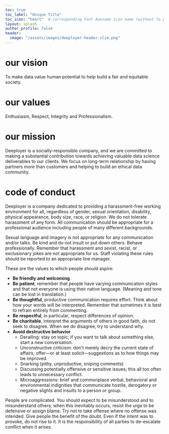 ```yaml
---
toc: true
toc_label: "Unique Title"
toc_icon: "heart"  # corresponding Font Awesome icon name (without fa prefix)
layout: splash
author_profile: false
header:
  image: "/assets/images/deeployer-header-slim.png"
---
```


# our vision

To make data value human potential to help build a fair and equitable society. 

# our values

Enthusiasm, Respect, Integrity and Professionalism.

# our mission

Deeployer is a socially-responsible company, and we are committed to making a substantial contribution towards achieving valuable data science deliverables to our clients. We focus on long-term relationship by having partners more than customers and helping to build an ethical data community.

# code of conduct

Deeployer is a company dedicated to providing a harassment-free working environment for all, regardless of gender, sexual orientation, disability, physical appearance, body size, race, or religion. We do not tolerate harassment of any form. All communication should be appropriate for a professional audience including people of many different backgrounds.

Sexual language and imagery is not appropriate for any communication and/or talks. Be kind and do not insult or put down others. Behave professionally. Remember that harassment and sexist, racist, or exclusionary jokes are not appropriate for us. Staff violating these rules should be reported to an appropriate line manager.

These are the values to which people should aspire:

- **Be friendly and welcoming**.
- **Be patient**, remember that people have varying communication styles and that not everyone is using their native language. (Meaning and tone can be lost in translation.)
- **Be thoughtful**, productive communication requires effort. Think about how your words will be interpreted. Remember that sometimes it is best to refrain entirely from commenting.
- **Be respectful**, in particular, respect differences of opinion.
- **Be charitable**, interpret the arguments of others in good faith, do not seek to disagree. When we do disagree, try to understand why.
- **Avoid destructive behavior**
    - Derailing: stay on topic; if you want to talk about something else, start a new conversation. 
    - Unconstructive criticism: don't merely decry the current state of affairs; offer—or at least solicit—suggestions as to how things may be improved.
    - Snarking (pithy, unproductive, sniping comments)
    - Discussing potentially offensive or sensitive issues; this all too often leads to unnecessary conflict.
    - Microaggressions: brief and commonplace verbal, behavioral and environmental indignities that communicate hostile, derogatory or negative slights and insults to a person or group.

People are complicated. You should expect to be misunderstood and to misunderstand others; when this inevitably occurs, resist the urge to be defensive or assign blame. Try not to take offense where no offense was intended. Give people the benefit of the doubt. Even if the intent was to provoke, do not rise to it. It is the responsibility of all parties to de-escalate conflict when it arises.
